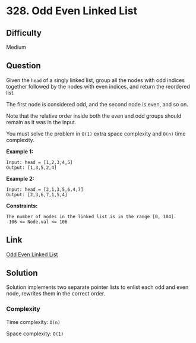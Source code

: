 # 328. Odd Even Linked List

## Difficulty

Medium

## Question

Given the `head` of a singly linked list, group all the nodes with odd indices together followed by the nodes with even indices, and return the reordered list.

The first node is considered odd, and the second node is even, and so on.

Note that the relative order inside both the even and odd groups should remain as it was in the input.

You must solve the problem in `O(1)` extra space complexity and `O(n)` time complexity.

**Example 1:**

    Input: head = [1,2,3,4,5]
    Output: [1,3,5,2,4]

**Example 2:**

    Input: head = [2,1,3,5,6,4,7]
    Output: [2,3,6,7,1,5,4]

**Constraints:**

    The number of nodes in the linked list is in the range [0, 104].
    -106 <= Node.val <= 106

## Link

[Odd Even Linked List](https://leetcode.com/problems/odd-even-linked-list/)

## Solution

Solution implements two separate pointer lists to enlist each odd and even node, rewrites them in the correct order.

### Complexity

Time complexity: `O(n)`

Space complexity: `O(1)`
